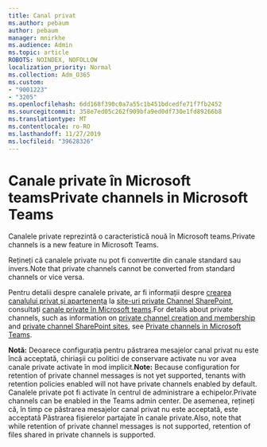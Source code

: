 ```yaml
---
title: Canal privat
ms.author: pebaum
author: pebaum
manager: mnirkhe
ms.audience: Admin
ms.topic: article
ROBOTS: NOINDEX, NOFOLLOW
localization_priority: Normal
ms.collection: Adm_O365
ms.custom:
- "9001223"
- "3205"
ms.openlocfilehash: 6dd168f390c0a7a55c1b451bdcedfe71f7fb2452
ms.sourcegitcommit: 358e7ed05c262f909bfa9ed0df730e1fd89266b8
ms.translationtype: MT
ms.contentlocale: ro-RO
ms.lasthandoff: 11/27/2019
ms.locfileid: "39628326"
---
```

# <a name="private-channels-in-microsoft-teams"></a><span data-ttu-id="96607-102">Canale private în Microsoft teams</span><span class="sxs-lookup"><span data-stu-id="96607-102">Private channels in Microsoft Teams</span></span>

<span data-ttu-id="96607-103">Canalele private reprezintă o caracteristică nouă în Microsoft teams.</span><span class="sxs-lookup"><span data-stu-id="96607-103">Private channels is a new feature in Microsoft Teams.</span></span> 

<span data-ttu-id="96607-104">Rețineți că canalele private nu pot fi convertite din canale standard sau invers.</span><span class="sxs-lookup"><span data-stu-id="96607-104">Note that private channels cannot be converted from standard channels or vice versa.</span></span>

<span data-ttu-id="96607-105">Pentru detalii despre canalele private, ar fi informații despre [crearea canalului privat și apartenența](https://docs.microsoft.com/MicrosoftTeams/private-channels#private-channel-creation-and-membership) la [site-uri private Channel SharePoint](https://docs.microsoft.com/MicrosoftTeams/private-channels#private-channel-sharepoint-sites), consultați [canale private în Microsoft teams](https://docs.microsoft.com/MicrosoftTeams/private-channels).</span><span class="sxs-lookup"><span data-stu-id="96607-105">For details about private channels, such as information on [private channel creation and membership](https://docs.microsoft.com/MicrosoftTeams/private-channels#private-channel-creation-and-membership) and [private channel SharePoint sites](https://docs.microsoft.com/MicrosoftTeams/private-channels#private-channel-sharepoint-sites), see [Private channels in Microsoft Teams](https://docs.microsoft.com/MicrosoftTeams/private-channels).</span></span> 

<span data-ttu-id="96607-106">**Notă:** Deoarece configurația pentru păstrarea mesajelor canal privat nu este încă acceptată, chiriașii cu politici de conservare activate nu vor avea canale private activate în mod implicit.</span><span class="sxs-lookup"><span data-stu-id="96607-106">**Note:** Because configuration for retention of private channel messages is not yet supported, tenants with retention policies enabled will not have private channels enabled by default.</span></span> <span data-ttu-id="96607-107">Canalele private pot fi activate în centrul de administrare a echipelor.</span><span class="sxs-lookup"><span data-stu-id="96607-107">Private channels can be enabled in the Teams admin center.</span></span> <span data-ttu-id="96607-108">De asemenea, rețineți că, în timp ce păstrarea mesajelor canal privat nu este acceptată, este acceptată Păstrarea fișierelor partajate în canale private.</span><span class="sxs-lookup"><span data-stu-id="96607-108">Also, note that while retention of private channel messages is not supported, retention of files shared in private channels is supported.</span></span>